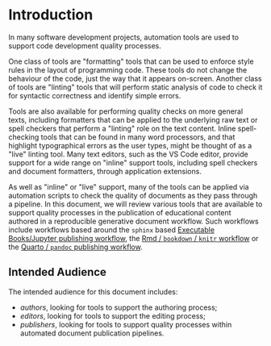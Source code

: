 # Introduction

In many software development projects, automation tools are used to support code development quality processes.

One class of tools are "formatting" tools that can be used to enforce style rules in the layout of programming code. These tools do not change the behaviour of the code, just the way that it appears on-screen. Another class of tools are "linting" tools that will perform static analysis of code to check it for syntactic correctness and identify simple errors.

Tools are also available for performing quality checks on more general texts, including formatters that can be applied to the underlying raw text or spell checkers that perform a "linting" role on the text content. Inline spell-checking tools that can be found in many word processors, and that highlight typographical errors as the user types, might be thought of as a "live" linting tool. Many text editors, such as the VS Code editor, provide support for a wide range on "inline" support tools, including spell checkers and document formatters, through application extensions.

As well as "inline" or "live" support, many of the tools can be applied via automation scripts to check the quality of documents as they pass through a pipeline. In this document, we will review various tools that are available to support quality processes in the publication of educational content authored in a reproducible generative document workflow. Such workflows include workflows based around the `sphinx` based [Executable Books/Jupyter publishing workflow](https://jupyterbook.org/intro.html), the [Rmd / `bookdown` / `knitr` workflow](https://bookdown.org/yihui/bookdown/) or the [Quarto / `pandoc` publishing workflow](https://quarto.org/).

## Intended Audience

The intended audience for this document includes:

- *authors*, looking for tools to support the authoring process;
- *editors*, looking for tools to support the editing process;
- *publishers*, looking for tools to support quality processes within automated document publication pipelines.